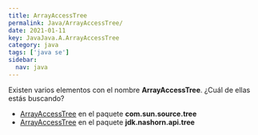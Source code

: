 ```yaml
---
title: ArrayAccessTree
permalink: Java/ArrayAccessTree/
date: 2021-01-11
key: JavaJava.A.ArrayAccessTree
category: java
tags: ['java se']
sidebar: 
  nav: java
---
```


Existen varios elementos con el nombre **ArrayAccessTree**. ¿Cuál de ellas estás buscando?
<ul>
<li><a href="/Java/ArrayAccessTree-com-sun-source-tree/">ArrayAccessTree</a> en el paquete <strong>com.sun.source.tree</strong></li>
<li><a href="/Java/ArrayAccessTree-jdk-nashorn-api-tree/">ArrayAccessTree</a> en el paquete <strong>jdk.nashorn.api.tree</strong></li>
<ul>
